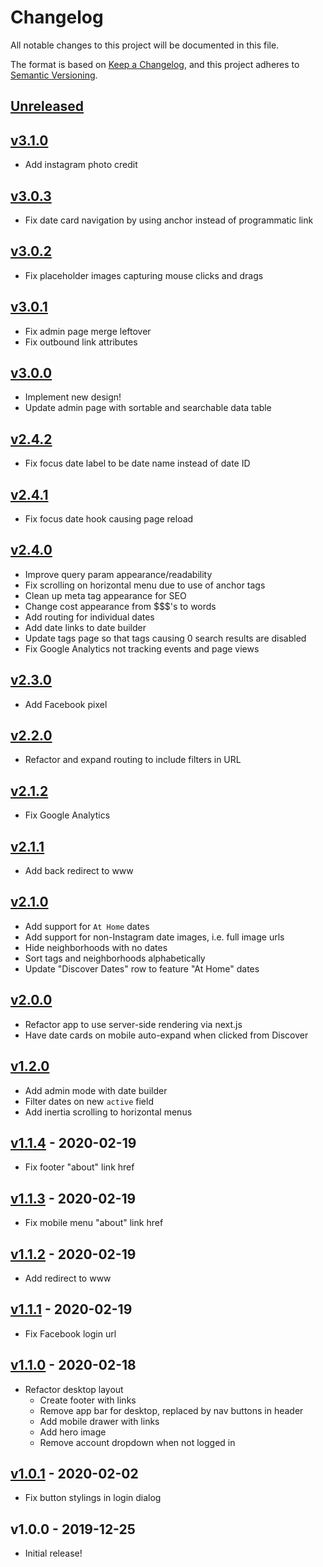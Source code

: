 # Changelog
All notable changes to this project will be documented in this file.

The format is based on [Keep a Changelog](https://keepachangelog.com/en/1.0.0/),
and this project adheres to [Semantic Versioning](https://semver.org/spec/v2.0.0.html).

## [Unreleased](https://github.com/nathanab/beacon/compare/master...HEAD)

## [v3.1.0](https://github.com/nathanab/beacon/compare/v3.0.3...v3.1.0)
- Add instagram photo credit

## [v3.0.3](https://github.com/nathanab/beacon/compare/v3.0.2...v3.0.3)
- Fix date card navigation by using anchor instead of programmatic link

## [v3.0.2](https://github.com/nathanab/beacon/compare/v3.0.1...v3.0.2)
- Fix placeholder images capturing mouse clicks and drags

## [v3.0.1](https://github.com/nathanab/beacon/compare/v3.0.0...v3.0.1)
- Fix admin page merge leftover
- Fix outbound link attributes

## [v3.0.0](https://github.com/nathanab/beacon/compare/v2.4.2...v3.0.0)
- Implement new design!
- Update admin page with sortable and searchable data table

## [v2.4.2](https://github.com/nathanab/beacon/compare/v2.4.1...v2.4.2)
- Fix focus date label to be date name instead of date ID

## [v2.4.1](https://github.com/nathanab/beacon/compare/v2.4.0...v2.4.1)
- Fix focus date hook causing page reload

## [v2.4.0](https://github.com/nathanab/beacon/compare/v2.3.0...v2.4.0)
- Improve query param appearance/readability
- Fix scrolling on horizontal menu due to use of anchor tags
- Clean up meta tag appearance for SEO
- Change cost appearance from $$$'s to words
- Add routing for individual dates
- Add date links to date builder
- Update tags page so that tags causing 0 search results are disabled
- Fix Google Analytics not tracking events and page views

## [v2.3.0](https://github.com/nathanab/beacon/compare/v2.2.0...v2.3.0)
- Add Facebook pixel

## [v2.2.0](https://github.com/nathanab/beacon/compare/v2.1.2...v2.2.0)
- Refactor and expand routing to include filters in URL

## [v2.1.2](https://github.com/nathanab/beacon/compare/v2.1.1...v2.1.2)
- Fix Google Analytics

## [v2.1.1](https://github.com/nathanab/beacon/compare/v2.1.0...v2.1.1)
- Add back redirect to www

## [v2.1.0](https://github.com/nathanab/beacon/compare/v2.0.0...v2.1.0)
- Add support for `At Home` dates
- Add support for non-Instagram date images, i.e. full image urls
- Hide neighborhoods with no dates
- Sort tags and neighborhoods alphabetically
- Update "Discover Dates" row to feature "At Home" dates

## [v2.0.0](https://github.com/nathanab/beacon/compare/v1.2.0...v2.0.0)
- Refactor app to use server-side rendering via next.js
- Have date cards on mobile auto-expand when clicked from Discover

## [v1.2.0](https://github.com/nathanab/beacon/compare/v1.1.4...v1.2.0)
- Add admin mode with date builder
- Filter dates on new `active` field
- Add inertia scrolling to horizontal menus

## [v1.1.4](https://github.com/nathanab/beacon/compare/v1.1.3...v1.1.4) - 2020-02-19
- Fix footer "about" link href

## [v1.1.3](https://github.com/nathanab/beacon/compare/v1.1.2...v1.1.3) - 2020-02-19
- Fix mobile menu "about" link href

## [v1.1.2](https://github.com/nathanab/beacon/compare/v1.1.1...v1.1.2) - 2020-02-19
- Add redirect to www

## [v1.1.1](https://github.com/nathanab/beacon/compare/v1.1.0...v1.1.1) - 2020-02-19
- Fix Facebook login url

## [v1.1.0](https://github.com/nathanab/beacon/compare/v1.0.1...v1.1.0) - 2020-02-18
- Refactor desktop layout
  - Create footer with links
  - Remove app bar for desktop, replaced by nav buttons in header
  - Add mobile drawer with links
  - Add hero image
  - Remove account dropdown when not logged in

## [v1.0.1](https://github.com/nathanab/beacon/compare/v1.0.0...v1.0.1) - 2020-02-02
- Fix button stylings in login dialog

## v1.0.0 - 2019-12-25
- Initial release!
